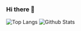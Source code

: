 ### Hi there 👋

![Top Langs](https://github-readme-stats.vercel.app/api/top-langs/?username=Conor-Fleming&layout=compact&theme=blue-green)
![Github Stats](https://github-readme-stats.vercel.app/api?username=Conor-Fleming&show_icons=true&theme=blue-green)


<!--
**Conor-Fleming/Conor-Fleming** is a ✨ _special_ ✨ repository because its `README.md` (this file) appears on your GitHub profile.

Here are some ideas to get you started:

- 🔭 I’m currently working on ...
- 🌱 I’m currently learning ...
- 👯 I’m looking to collaborate on ...
- 🤔 I’m looking for help with ...
- 💬 Ask me about ...
- 📫 How to reach me: ...
- 😄 Pronouns: ...
- ⚡ Fun fact: ...
-->
